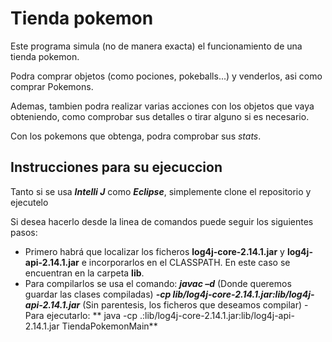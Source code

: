 # Tienda pokemon
Este programa simula (no de manera exacta) el funcionamiento de una tienda pokemon.

Podra comprar objetos (como pociones, pokeballs...) y venderlos, asi como comprar Pokemons.

Ademas, tambien podra realizar varias acciones con los objetos que vaya obteniendo, como comprobar sus detalles o tirar alguno si es necesario.

Con los pokemons que obtenga, podra comprobar sus *stats*.

## Instrucciones para su ejecuccion
Tanto si se usa ***Intelli J*** como ***Eclipse***, simplemente clone el repositorio y ejecutelo

Si desea hacerlo desde la linea de comandos puede seguir los siguientes pasos:
- Primero habrá que localizar los ficheros **log4j-core-2.14.1.jar** y **log4j-api-2.14.1.jar** e
incorporarlos en el CLASSPATH. En este caso se encuentran en la carpeta **lib**.
- Para compilarlos se usa el comando: ***javac –d*** (Donde queremos guardar las clases compiladas) ***-cp lib/log4j-core-2.14.1.jar:lib/log4j-api-2.14.1.jar*** (Sin parentesis, los ficheros que deseamos compilar)
-Para ejecutarlo: ** java -cp .:lib/log4j-core-2.14.1.jar:lib/log4j-api-2.14.1.jar TiendaPokemonMain**